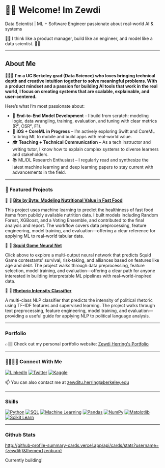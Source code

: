 # 👋🏽 Welcome! Im Zewdi 

Data Scientist | ML + Software Engineer passionate about real-world AI & systems

🧩🧠 I think like a product manager, build like an engineer, and model like a data scientist. 🧩🧠

---
## About Me

👩🏽‍💻 **I'm a UC Berkeley grad (Data Science) who loves bringing technical depth and creative intuition together to solve meaningful problems. With a product mindset and a passion for building AI tools that work in the real world, I focus on creating systems that are scalable, explainable, and user-centered.**

Here’s what I’m most passionate about:

- 🤖 **End-to-End Model Development** – I build from scratch: modeling logic, data wrangling, training, evaluation, and tuning with clear metrics (R², OSR², F1).
- 📱 **iOS + CoreML in Progress** – I’m actively exploring Swift and CoreML to bring ML to mobile and build apps with real-world value.
- 🎓 **Teaching + Technical Communication** – As a tech instructor and writing tutor, I know how to explain complex systems to diverse learners and stakeholders.
- 📚 ML/DL Research Enthusiast – I regularly read and synthesize the latest machine learning and deep learning papers to stay current with advancements in the field.

---

### 🔬 Featured Projects
📌 🍕 [**Bite by Byte: Modeling Nutritional Value in Fast Food**](https://colab.research.google.com/drive/1qnMPtRRKZ6BdIJk8u_-_9RT7YT_7Z9Gk?usp=sharing)

This project uses machine learning to predict the healthiness of fast food items from publicly available nutrition data. I built models including Random Forest, XGBoost, and a Voting Ensemble, and contributed to the final analysis and report. The workflow covers data preprocessing, feature engineering, model training, and evaluation—offering a clear reference for applying ML to real-world tabular data.

📌 🦑 [**Squid Game Neural Net**](https://deepnote.com/app/zewdis-first-project/Squid-Game-Model-7ef8e996-cf1b-4c33-b841-018900a3e6d2?)

Click above to explore a multi-output neural network that predicts Squid Game contestants' survival, risk-taking, and alliances based on features like age and debt. The project walks through data preprocessing, feature selection, model training, and evaluation—offering a clear path for anyone interested in building interpretable ML pipelines with real-world-inspired data.

📌 🧠 [**Rhetoric Intensity Classifier**](https://github.com/zewdih/rhetoric-intensity-classifier)

A multi-class NLP classifier that predicts the intensity of political rhetoric using TF-IDF features and supervised learning. The project walks through text preprocessing, feature engineering, model training, and evaluation—providing a useful guide for applying NLP to political language analysis.

---

### Portfolio

👉🏽 Check out my personal portfolio website:  [Zewdi Herring's Portfolio](https://zewdiherring.carrd.co)

---

### 🫱🏽‍🫲🏼 Connect With Me

[![LinkedIn](https://img.shields.io/badge/LinkedIn-blue?logo=linkedin)](https://linkedin.com/in/zewdi-herring)  [![Twitter](https://img.shields.io/badge/Twitter-1DA1F2?logo=twitter&logoColor=white)](https://x.com/thisiszewdi) [![Kaggle](https://img.shields.io/badge/Kaggle-20BEFF?logo=kaggle&logoColor=white)](https://www.kaggle.com/zewdiherring)

📫 You can also contact me at zewditu.herring@berkeley.edu

---

### Skills

[![Python](https://img.shields.io/badge/Python-3670A0?style=for-the-badge&logo=python&logoColor=white)](https://www.python.org/)
[![SQL](https://img.shields.io/badge/SQL-4479A1?style=for-the-badge&logo=postgresql&logoColor=white)](https://www.postgresql.org/)
[![Machine Learning](https://img.shields.io/badge/Machine%20Learning-FF6F00?style=for-the-badge&logo=sklearn&logoColor=white)](https://scikit-learn.org/) [![Pandas](https://img.shields.io/badge/Pandas-150458?style=for-the-badge&logo=pandas&logoColor=white)](https://pandas.pydata.org/) [![NumPy](https://img.shields.io/badge/Numpy-013243?style=for-the-badge&logo=numpy&logoColor=white)](https://numpy.org/) [![Matplotlib](https://img.shields.io/badge/Matplotlib-00758f?style=for-the-badge&logo=matplotlib&logoColor=white)](https://matplotlib.org/) [![Scikit Learn](https://img.shields.io/badge/Scikit--Learn-F7931E?style=for-the-badge&logo=scikit-learn&logoColor=white)](https://scikit-learn.org/)

---

### Github Stats

http://github-profile-summary-cards.vercel.app/api/cards/stats?username={zewdih}&theme={zenburn}

Currently building!
